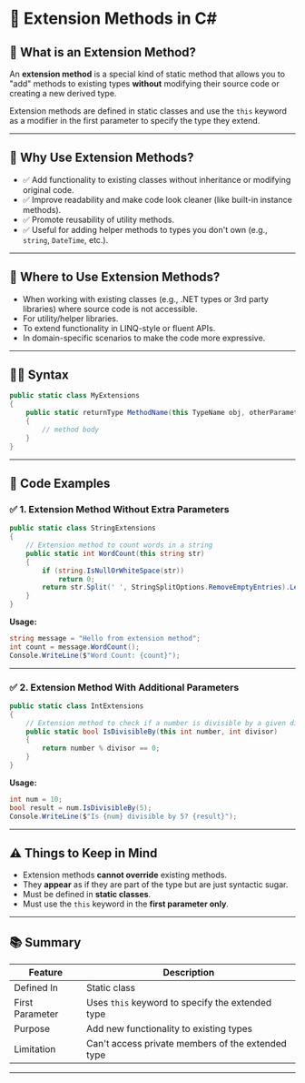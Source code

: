 
# 📌 Extension Methods in C#

## 📖 What is an Extension Method?

An **extension method** is a special kind of static method that allows you to "add" methods to existing types **without** modifying their source code or creating a new derived type.

Extension methods are defined in static classes and use the `this` keyword as a modifier in the first parameter to specify the type they extend.

---

## 🤔 Why Use Extension Methods?

- ✅ Add functionality to existing classes without inheritance or modifying original code.
- ✅ Improve readability and make code look cleaner (like built-in instance methods).
- ✅ Promote reusability of utility methods.
- ✅ Useful for adding helper methods to types you don't own (e.g., `string`, `DateTime`, etc.).

---

## 📍 Where to Use Extension Methods?

- When working with existing classes (e.g., .NET types or 3rd party libraries) where source code is not accessible.
- For utility/helper libraries.
- To extend functionality in LINQ-style or fluent APIs.
- In domain-specific scenarios to make the code more expressive.

---

## 🧑‍💻 Syntax

```csharp
public static class MyExtensions
{
    public static returnType MethodName(this TypeName obj, otherParameters...)
    {
        // method body
    }
}
```

---

## 🧪 Code Examples

### ✅ 1. Extension Method Without Extra Parameters

```csharp
public static class StringExtensions
{
    // Extension method to count words in a string
    public static int WordCount(this string str)
    {
        if (string.IsNullOrWhiteSpace(str))
            return 0;
        return str.Split(' ', StringSplitOptions.RemoveEmptyEntries).Length;
    }
}
```

**Usage:**

```csharp
string message = "Hello from extension method";
int count = message.WordCount();
Console.WriteLine($"Word Count: {count}");
```

---

### ✅ 2. Extension Method With Additional Parameters

```csharp
public static class IntExtensions
{
    // Extension method to check if a number is divisible by a given divisor
    public static bool IsDivisibleBy(this int number, int divisor)
    {
        return number % divisor == 0;
    }
}
```

**Usage:**

```csharp
int num = 10;
bool result = num.IsDivisibleBy(5);
Console.WriteLine($"Is {num} divisible by 5? {result}");
```

---

## ⚠️ Things to Keep in Mind

- Extension methods **cannot override** existing methods.
- They **appear** as if they are part of the type but are just syntactic sugar.
- Must be defined in **static classes**.
- Must use the `this` keyword in the **first parameter only**.

---

## 📚 Summary

| Feature             | Description                                      |
|---------------------|--------------------------------------------------|
| Defined In          | Static class                                     |
| First Parameter     | Uses `this` keyword to specify the extended type |
| Purpose             | Add new functionality to existing types          |
| Limitation          | Can't access private members of the extended type|

---

